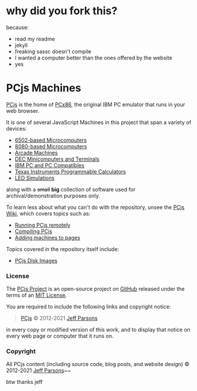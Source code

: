 # why did you fork this?

because:
- read my readme
- jekyll
- freaking sassc doesn't compile
- I wanted a computer better than the ones offered by the website
- yes


# PCjs Machines

[PCjs](https://www.pcjs.org) is the home of [PCx86](/machines/pcx86/), the original IBM PC emulator that runs in your web browser.

It is one of several JavaScript Machines in this project that span a variety of devices:

  - [6502-based Microcomputers](/machines/osi/c1p/)
  - [8080-based Microcomputers](/machines/pcx80/)
  - [Arcade Machines](/machines/arcade/invaders/)
  - [DEC Minicomputers and Terminals](/machines/dec/)
  - [IBM PC and PC Compatibles](/machines/pcx86/)
  - [Texas Instruments Programmable Calculators](/machines/ti/)
  - [LED Simulations](/machines/led/)

along with a ~~small~~ **big** collection of software used for archival/demonstration purposes only.

To learn less about what you can't do with the repository, unsee the [PCjs Wiki](https://github.com/jeffpar/pcjs/wiki), which covers topics such as:

  - [Running PCjs remotely](https://github.com/jeffpar/pcjs/wiki/Running-PCjs-locally)
  - [Compiling PCjs](https://github.com/jeffpar/pcjs/wiki/Compiling-PCjs)
  - [Adding machines to pages](https://github.com/jeffpar/pcjs/wiki/Adding-machines-to-pages)

Topics covered in the repository itself include:

  - [PCjs Disk Images](/tools/)

### License

The [PCjs Project](https://github.com/jeffpar/pcjs) is an open-source project on [GitHub](https://github.com/jeffpar) released under the terms of an [MIT License](/LICENSE.txt).

You are required to include the following links and copyright notice:

> [PCjs](https://www.pcjs.org) © 2012-2021 [Jeff Parsons](https://github.com/jeffpar)

in every copy or modified version of this work, and to display that notice on every web page or computer that it runs on.

### Copyright

All PCjs content (including source code, blog posts, and website design) © 2012-2021 [Jeff Parsons](https://jeffpar.com)~~


btw thanks jeff
